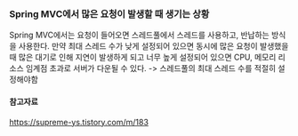 ### Spring MVC에서 많은 요청이 발생할 때 생기는 상황

Spring MVC에서는 요청이 들어오면 스레드풀에서 스레드를 사용하고, 반납하는 방식을 사용한다.
만약 최대 스레드 수가 낮게 설정되어 있으면 동시에 많은 요청이 발생했을 때 많은 대기로 인해 지연이 발생하게 되고
너무 높게 설정되어 있으면 CPU, 메모리 리소스 임계점 초과로 서버가 다운될 수 있다.
-> 스레드풀의 최대 스레드 수를 적절히 설정해야함

#### 참고자료

https://supreme-ys.tistory.com/m/183
